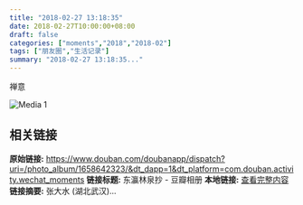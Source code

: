 ```yaml
---
title: "2018-02-27 13:18:35"
date: 2018-02-27T10:00:00+08:00
draft: false
categories: ["moments","2018","2018-02"]
tags: ["朋友圈","生活记录"]
summary: "2018-02-27 13:18:35..."
---
```


禅意

![Media 1](/Moments/photos/2018-02-27/201802271318350.jpg)

## 相关链接

**原始链接:** https://www.douban.com/doubanapp/dispatch?uri=/photo_album/1658642323/&dt_dapp=1&dt_platform=com.douban.activity.wechat_moments
**链接标题:** 东瀛林泉抄 - 豆瓣相册
**本地链接:** [查看完整内容](/link_content/2018/02/2018-02-27/link_content/)
**链接摘要:** 张大水
        (湖北武汉)...

